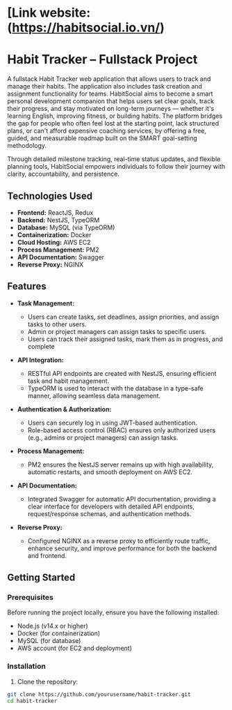 # [Link website: (https://habitsocial.io.vn/)
# Habit Tracker – Fullstack Project

A fullstack Habit Tracker web application that allows users to track and manage their habits. The application also includes task creation and assignment functionality for teams.
HabitSocial aims to become a smart personal development companion that helps users set clear goals, track their progress, and stay motivated on long-term journeys — whether it's learning English, improving fitness, or building habits.
The platform bridges the gap for people who often feel lost at the starting point, lack structured plans, or can’t afford expensive coaching services, by offering a free, guided, and measurable roadmap built on the SMART goal-setting methodology.

Through detailed milestone tracking, real-time status updates, and flexible planning tools, HabitSocial empowers individuals to follow their journey with clarity, accountability, and persistence.



## Technologies Used

- **Frontend:** ReactJS, Redux
- **Backend:** NestJS, TypeORM
- **Database:** MySQL (via TypeORM)
- **Containerization:** Docker
- **Cloud Hosting:** AWS EC2
- **Process Management:** PM2
- **API Documentation:** Swagger
- **Reverse Proxy:** NGINX

## Features

- **Task Management:** 
  - Users can create tasks, set deadlines, assign priorities, and assign tasks to other users.
  - Admin or project managers can assign tasks to specific users.
  - Users can track their assigned tasks, mark them as in progress, and complete 
  
- **API Integration:**
  - RESTful API endpoints are created with NestJS, ensuring efficient task and habit management.
  - TypeORM is used to interact with the database in a type-safe manner, allowing seamless data management.
  
- **Authentication & Authorization:**
  - Users can securely log in using JWT-based authentication.
  - Role-based access control (RBAC) ensures only authorized users (e.g., admins or project managers) can assign tasks.

- **Process Management:**
  - PM2 ensures the NestJS server remains up with high availability, automatic restarts, and smooth deployment on AWS EC2.

- **API Documentation:**
  - Integrated Swagger for automatic API documentation, providing a clear interface for developers with detailed API endpoints, request/response schemas, and authentication methods.

- **Reverse Proxy:**
  - Configured NGINX as a reverse proxy to efficiently route traffic, enhance security, and improve performance for both the backend and frontend.

## Getting Started

### Prerequisites

Before running the project locally, ensure you have the following installed:

- Node.js (v14.x or higher)
- Docker (for containerization)
- MySQL (for database)
- AWS account (for EC2 and deployment)

### Installation

1. Clone the repository:

```bash
git clone https://github.com/yourusername/habit-tracker.git
cd habit-tracker
